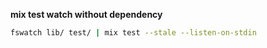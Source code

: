 **mix test watch without dependency**
```bash
fswatch lib/ test/ | mix test --stale --listen-on-stdin 
```